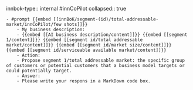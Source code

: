innbok-type:: internal
#innCoPilot
collapsed:: true

	- #prompt {{embed [[innBoK/segment-(id)/total-addressable-market/innCoPilot/few shots]]}}
		- My business description:
		- {{embed [[AI business description/content]]}} {{embed [[segment 1/content]]}} {{embed [[segment id/total addressable market/content]]}} {{embed [[segment id/market size/content]]}} {{embed [[segment id/serviceable available market/content]]}}
		- Action:
		- Propose segment 1/total addressable market: the specific group of customers or potential customers that a business model targets or could potentially target.
		- Answer:
		- Please write your respons in a MarkDown code box.